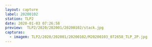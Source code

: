 ```yaml
---
layout: capture
label: 20200102
station: TLP2
date: 2020-01-03 07:26:58
preview:  TLP2/2020/202001/20200102/stack.jpg
capturas:
  - imagem: TLP2/2020/202001/20200102/M20200103_072658_TLP_2P.jpg
---
```

